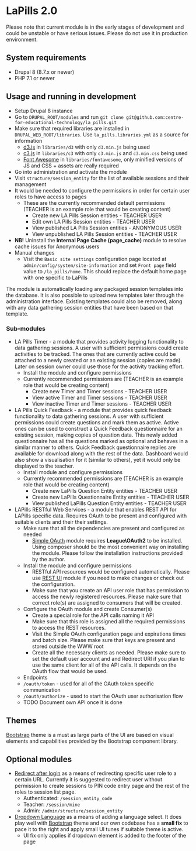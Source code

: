 # LaPills 2.0

Please note that current module is in the early stages of development and could
be unstable or have serious issues.
Please do not use it in production environment.

## System requirements

* Drupal 8 (8.7.x or newer)
* PHP 7.1 or newer

## Usage and running in development

* Setup Drupal 8 instance
* Go to `DRUPAL_ROOT/modules` and run
`git clone git@github.com:centre-for-educational-technology/la_pills.git`
* Make sure that required libraries are installed in
`DRUPAL_WEB_ROOT/libraries`. Use `la_pills.libraries.yml` as a source for
information
  - [d3.js](https://d3js.org/) in `libraries/d3` with only `d3.min.js` being
  used
  - [c3.js](https://c3js.org/) in `libraries/c3` with only `c3.min.js` and
  `c3.min.css` being used
  - [Font Awesome](https://fontawesome.com/) in `libraries/fontawesome`, only
  minified versions of JS and CSS + assets are really required
* Go into administration and activate the module
* Visit `structure/session_entity` for the list of available sessions and their
management
* It would be needed to configure the permissions in order for certain user
roles to have access to pages
  - These are the currently recommended default permissions (TEACHER is an
    example role that would be creating content)
    - Create new LA Pills Session entities - TEACHER USER
    - Edit own LA Pills Session entities - TEACHER USER
    - View published LA Pills Session entities - ANONYMOUS USER
    - View unpublished LA Pills Session entities - TEACHER USER
* **NB!** Uninstall the **Internal Page Cache (page_cache)** module to resolve
cache issues for Anonymous users
* Manual changes
  - Visit the `Basic site settings` configuration page located at
  `admin/config/system/site-information` and set `Front page` field value to
  `/la_pills/home`. This should replace the default home page with one specific
  to LaPills

The module is automatically loading any packaged session templates into the
database. It is also possible to upload new templates later through the
administration interface. Existing templates could also be removed, along with
any data gathering session entities that have been based on that template.

### Sub-modules

* LA Pills Timer - a module that provides activity logging functionality to
data gathering sessions. A user with sufficient permissions could create
activities to be tracked. The ones that are currently active could be attached
to a newly created or an existing session (copies are made). Later on session
owner could use those for the activity tracking effort.
  - Install the module and configure permissions
  - Currently recommended permissions are (TEACHER is an example role that would
    be creating content)
    - Create new Timer and Timer sessions - TEACHER USER
    - View active Timer and Timer sessions - TEACHER USER
    - View inactive Timer and Timer sessions - TEACHER USER
* LA Pills Quick Feedback - a module that provides quick feedback functionality
to data gathering sessions. A user with sufficient permissions could create
questions and mark them as active. Active ones can be used to construct a Quick
Feedback questionnaire for an existing session, making copies of question data.
This newly added questionnaire has all the questions marked as optional and
behaves in a similar manner to others. Quick Feedback questionnaire replies are
available for download along with the rest of the data. Dashboard would also
show a visualisation for it (similar to others), yet it would only be displayed
to the teacher.
  - Install module and configure permissions
  - Currently recommended permissions are (TEACHER is an example role that would
    be creating content)
    - Create new LaPills Question Entity entities - TEACHER USER
    - Create new LaPills Questionnaire Entity entities - TEACHER USER
    - View published LaPills Question Entity entities - TEACHER USER
* LAPills RESTful Web Services - a module that enables REST API for LAPills
specific data. Requires OAuth to be present and configured with suitable clients
and their their settings.
  - Make sure that all the dependencies are present and configured as needed
    - [Simple OAuth](https://www.drupal.org/project/simple_oauth) module
    requires **League\OAuth2** to be installed. Using composer should be the
    most convenient way on installing the module. Please follow the installation
    instructions provided by the author.
  - Install the module and configure permissions
    - RESTful API resources would be configured automatically. Please use
    [REST UI](https://www.drupal.org/project/restui) module if you need to make
    changes or check out the configuration.
    - Make sure that you create an API user role that has permission to access
    the newly registered resources. Please make sure that correct role(s) are
    assigned to consumers that will be created.
  - Configure the OAuth module and create Consumer(s)
    - Create a special role for the API calls naming it API
    - Make sure that this role is assigned all the required permissions to
    access the REST resources.
    - Visit the Simple OAuth configuration page and expirations times and batch
    size. Please make sure that keys are present and stored outside the WWW root
    - Create all the necessary clients as needed. Please make sure to set the
    default user account and and Redirect URI if you plan to use the same client
    for all of the API calls. It depends on the OAuth flow that would be used.
  - Endpoints
   - `/oauth/token` - used for all of the OAuth token specific communication
   - `/oauth/authorize` - used to start the OAuth user authorisation flow
   - TODO Document own API once it is done

## Themes

[Bootstrap](https://www.drupal.org/project/bootstrap) theme is a must as large
parts of the UI are based on visual elements and capabilities provided by the
Bootstrap component library.

## Optional modules

* [Redirect after login](https://www.drupal.org/project/redirect_after_login) as
a means of redirecting specific user role to a certain URL. Currently it is
suggested to redirect user without permission to create sessions to PIN code
entry page and the rest of the roles to session list page.
  - Authenticated: `/session_entity_code`
  - Teacher: `/session/mine`
  - Admin: `/admin/structure/session_entity`
* [Dropdown Language](https://www.drupal.org/project/dropdown_language) as a
means of adding a language select. It does play well with
[Bootstrap](https://www.drupal.org/project/bootstrap) theme and our own codebase
has a **small fix** to pace it to the right and apply small UI tunes if suitable
theme is active.
  - UI fix only applies if dropdown element is added to the footer of the page
